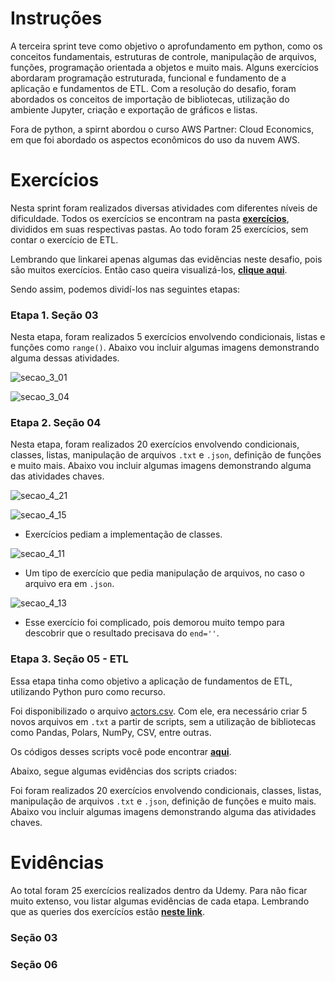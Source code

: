 # **Instruções**

A terceira sprint teve como objetivo o aprofundamento em python, como os conceitos fundamentais, estruturas de controle, manipulação de arquivos, funções, programação orientada a objetos e muito mais. Alguns exercícios abordaram programação estruturada, funcional e fundamento de a aplicação e fundamentos de ETL. Com a resolução do desafio, foram abordados os conceitos de importação de bibliotecas, utilização do ambiente Jupyter, criação e exportação de gráficos e listas. 

Fora de python, a spirnt abordou o curso AWS Partner: Cloud Economics, em que foi abordado os aspectos econômicos do uso da nuvem AWS.

# **Exercícios**

Nesta sprint foram realizados diversas atividades com diferentes níveis de dificuldade. Todos os exercícios se encontram na pasta **[exercícios](https://github.com/heitorkobayashi/PB-HEITOR-KOBAYASHI/tree/main/Sprint%203/exercicios)**, divididos em suas respectivas pastas. Ao todo foram 25 exercícios, sem contar o exercício de ETL.

Lembrando que linkarei apenas algumas das evidências neste desafio, pois são muitos exercícios. Então caso queira visualizá-los, **[clique aqui](https://github.com/heitorkobayashi/PB-HEITOR-KOBAYASHI/tree/main/Sprint%203/evidencias)**.

Sendo assim, podemos dividí-los nas seguintes etapas:

### **Etapa 1. Seção 03**

Nesta etapa, foram realizados 5 exercícios envolvendo condicionais, listas e funções como `range()`. Abaixo vou incluir algumas imagens demonstrando alguma dessas atividades.

![secao_3_01](https://github.com/heitorkobayashi/PB-HEITOR-KOBAYASHI/blob/main/Sprint%203/evidencias/secao_3_exercicio_01_parte_1.png)

![secao_3_04](https://github.com/heitorkobayashi/PB-HEITOR-KOBAYASHI/blob/main/Sprint%203/evidencias/secao_3_exercicio_04_parte_1.png)


### **Etapa 2. Seção 04**

Nesta etapa, foram realizados 20 exercícios envolvendo condicionais, classes, listas, manipulação de arquivos `.txt` e `.json`, definição de funções e muito mais. Abaixo vou incluir algumas imagens demonstrando alguma das atividades chaves.

![secao_4_21](https://github.com/heitorkobayashi/PB-HEITOR-KOBAYASHI/blob/main/Sprint%203/evidencias/secao_3_exercicio_21_parte_1.png)

![secao_4_15](https://github.com/heitorkobayashi/PB-HEITOR-KOBAYASHI/blob/main/Sprint%203/evidencias/secao_3_exercicio_15_parte_2.png)

- Exercícios pediam a implementação de classes.

![secao_4_11](https://github.com/heitorkobayashi/PB-HEITOR-KOBAYASHI/blob/main/Sprint%203/evidencias/secao_3_exercicio_11_parte_2.png)

- Um tipo de exercício que pedia manipulação de arquivos, no caso o arquivo era em `.json`.

![secao_4_13](https://github.com/heitorkobayashi/PB-HEITOR-KOBAYASHI/blob/main/Sprint%203/evidencias/secao_3_exercicio_13_parte_2.png)

- Esse exercício foi complicado, pois demorou muito tempo para descobrir que o resultado precisava do `end=''`.


### **Etapa 3. Seção 05 - ETL**

Essa etapa tinha como objetivo a aplicação de fundamentos de ETL, utilizando Python puro como recurso. 

Foi disponibilizado o arquivo [actors.csv](https://github.com/heitorkobayashi/PB-HEITOR-KOBAYASHI/blob/main/Sprint%203/exercicios/secao_5/actors.csv). Com ele, era necessário criar 5 novos arquivos em `.txt` a partir de scripts, sem a utilização de bibliotecas como Pandas, Polars, NumPy, CSV, entre outras.

Os códigos desses scripts você pode encontrar **[aqui](https://github.com/heitorkobayashi/PB-HEITOR-KOBAYASHI/tree/main/Sprint%203/exercicios/secao_5)**.

Abaixo, segue algumas evidências dos scripts criados:



Foi  foram realizados 20 exercícios envolvendo condicionais, classes, listas, manipulação de arquivos `.txt` e `.json`, definição de funções e muito mais. Abaixo vou incluir algumas imagens demonstrando alguma das atividades chaves.




# **Evidências**

Ao total foram 25 exercícios realizados dentro da Udemy. Para não ficar muito extenso, vou listar algumas evidências de cada etapa. Lembrando que as queries dos exercícíos estão **[neste link](https://github.com/heitorkobayashi/PB-HEITOR-KOBAYASHI/tree/main/Sprint%202/exercicios)**.

### **Seção 03**



### **Seção 06**

